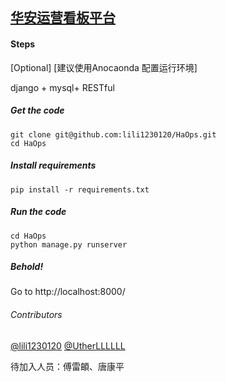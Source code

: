 ## [华安运营看板平台](git@github.com:lili1230120/HaOps.git)

#### Steps
[Optional] [建议使用Anocaonda 配置运行环境]

django + mysql+ RESTful

##### Get the code
    git clone git@github.com:lili1230120/HaOps.git
    cd HaOps

##### Install requirements 
    pip install -r requirements.txt

##### Run the code
    cd HaOps
    python manage.py runserver 
    
##### Behold!
Go to http://localhost:8000/

###### Contributors 
[@lili1230120](https://github.com/lili1230120)
[@UtherLLLLLL](https://github.com/UtherLLLLLL)

待加入人员：傅雷頔、唐康平


